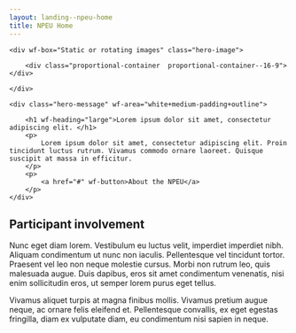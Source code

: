```yaml
---
layout: landing--npeu-home
title: NPEU Home
---
```

<div class="hero">

    <div wf-box="Static or rotating images" class="hero-image">

        <div class="proportional-container  proportional-container--16-9"></div>

    </div>

    <div class="hero-message" wf-area="white+medium-padding+outline">
    
        <h1 wf-heading="large">Lorem ipsum dolor sit amet, consectetur adipiscing elit. </h1>
        <p>
            Lorem ipsum dolor sit amet, consectetur adipiscing elit. Proin tincidunt luctus rutrum. Vivamus commodo ornare laoreet. Quisque suscipit at massa in efficitur.
        </p>
        <p>
            <a href="#" wf-button>About the NPEU</a>
        </p>
    </div>

</div>

<div wf-area="light+medium-padding+outline">
    <h2>
        Participant involvement
    </h2>
    <p>
        Nunc eget diam lorem. Vestibulum eu luctus velit, imperdiet imperdiet nibh. Aliquam condimentum ut nunc non iaculis. Pellentesque vel tincidunt tortor. Praesent vel leo non neque molestie cursus. Morbi non rutrum leo, quis malesuada augue. Duis dapibus, eros sit amet condimentum venenatis, nisi enim sollicitudin eros, ut semper lorem purus eget tellus.
    </p>
    <p>
        Vivamus aliquet turpis at magna finibus mollis. Vivamus pretium augue neque, ac ornare felis eleifend et. Pellentesque convallis, ex eget egestas fringilla, diam ex vulputate diam, eu condimentum nisi sapien in neque.
    </p>
</div>